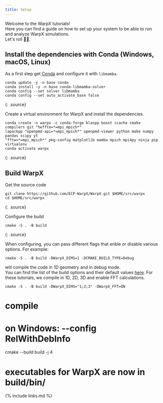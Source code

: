```yaml
---
title: Setup
---
```

  
  
Welcome to the WarpX tutorials!  
Here you can find a guide on how to set up your system to be able to run and analyze WarpX simulations.  
Let's roll 💃🕺.  


## Install the dependencies with Conda (Windows, macOS, Linux)

As a first step get [Conda](https://docs.conda.io/en/latest/) and configure it with `libmamba`. 

~~~
conda update -y -n base conda
conda install -y -n base conda-libmamba-solver
conda config --set solver libmamba
conda config --set auto_activate_base false
~~~
{: .source}


Create a virtual environment for WarpX and install the dependencies. 
~~~
conda create -n warpx -c conda-forge blaspp boost ccache cmake compilers git "heffte=*=mpi_mpich*" 
lapackpp "openpmd-api=*=mpi_mpich*" openpmd-viewer python make numpy pandas scipy yt 
"fftw=*=mpi_mpich*" pkg-config matplotlib mamba mpich mpi4py ninja pip virtualenv
conda activate warpx
~~~
{: .source}


## Build WarpX

Get the source code
~~~
git clone https://github.com/ECP-WarpX/WarpX.git $HOME/src/warpx
cd $HOME/src/warpx
~~~
{: .source}

Configure the build
~~~
cmake -S . -B build
~~~
{: .source}

When configuring, you can pass different flags that enble or disable various options. 
For example:
~~~
cmake -S . -B build -DWarpX_DIMS=1 -DCMAKE_BUILD_TYPE=Debug
~~~
will compile the code in 1D geometry and in debug mode.  
You can find the list of the build options and their default values 
[here](https://warpx.readthedocs.io/en/latest/install/cmake.html#build-options). 
For these tutorials, we compile in 1D, 2D, 3D and enable FFT calculations.
~~~
cmake -S . -B build -DWarpX_DIMS="1;2;3" -DWarpX_FFT=ON
~~~




# compile
#   on Windows:          --config RelWithDebInfo
cmake --build build -j 4

# executables for WarpX are now in build/bin/







{% include links.md %}
